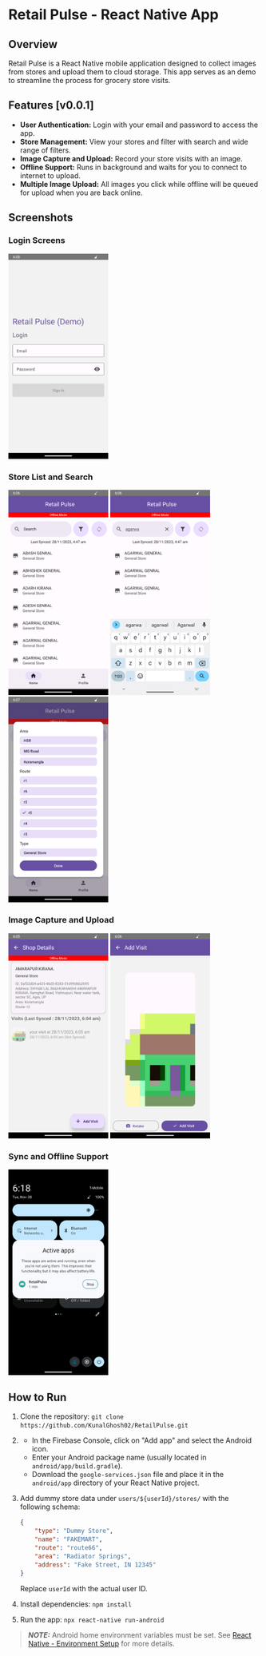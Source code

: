 
# Retail Pulse - React Native App


## Overview

Retail Pulse is a React Native mobile application designed to collect images from stores and upload them to cloud storage. This app serves as an demo to streamline the process for grocery store visits.

## Features [v0.0.1]

- **User Authentication:** Login with your email and password to access the app.
- **Store Management:** View your stores and filter with search and wide range of filters.
- **Image Capture and Upload:** Record your store visits with an image.
- **Offline Support:** Runs in background and waits for you to connect to internet to upload.
- **Multiple Image Upload:** All images you click while offline will be queued for upload when you are back online.

## Screenshots

### Login Screens


<img src="screenshots/login_screen.png" alt="Login Screens" width="200"/>

### Store List and Search

<img src="screenshots/store_list.png" alt="Login Screens" width="200"/>
<img src="screenshots/store_search.png" alt="Login Screens" width="200"/>
<img src="screenshots/store_filter.png" alt="Login Screens" width="200"/>

### Image Capture and Upload

<img src="screenshots/offline_visit_queue.png" alt="Login Screens" width="200"/>
<img src="screenshots/image_capture.png" alt="Login Screens" width="200"/>

### Sync and Offline Support

<img src="screenshots/bg_service.png" alt="Login Screens" width="200"/>

## How to Run

1. Clone the repository: `git clone https://github.com/KunalGhosh02/RetailPulse.git`


2. - In the Firebase Console, click on "Add app" and select the Android icon.
   - Enter your Android package name (usually located in `android/app/build.gradle`).
   - Download the `google-services.json` file and place it in the `android/app` directory of your React Native project.


3. Add dummy store data under `users/${userId}/stores/` with the following schema:
     ```json
     {
         "type": "Dummy Store",
         "name": "FAKEMART",
         "route": "route66",
         "area": "Radiator Springs",
         "address": "Fake Street, IN 12345"
     }
     ```
     Replace `userId` with the actual user ID.


4. Install dependencies: `npm install`


5. Run the app: `npx react-native run-android`

> **_NOTE:_**  Android home environment variables must be set. See [React Native - Environment Setup](https://reactnative.dev/docs/environment-setup) for more details.